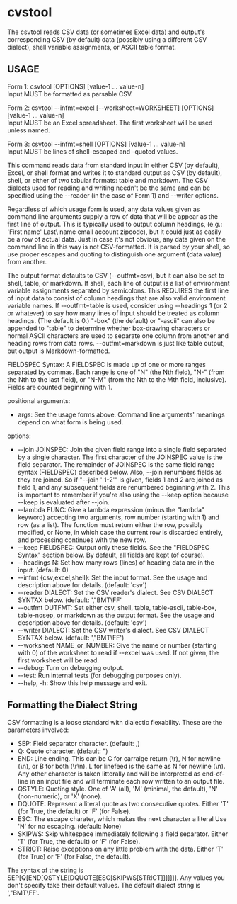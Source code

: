 # cvstool
The csvtool reads CSV data (or sometimes Excel data) and output's corresponding
CSV (by default) data (possibly using a different CSV dialect), shell variable
assignments, or ASCII table format.

## USAGE
Form 1: csvtool [OPTIONS] [value-1 ... value-n]<br>
Input MUST be formatted as parsable CSV.

Form 2: csvtool --infmt=excel [--worksheet=WORKSHEET] [OPTIONS] [value-1 ... value-n]<br>
Input MUST be an Excel spreadsheet. The first worksheet will be used unless named.

Form 3: csvtool --infmt=shell [OPTIONS] [value-1 ... value-n]<br>
Input MUST be lines of shell-escaped and -quoted values.

This command reads data from standard input in either CSV (by default), Excel,
or shell format and writes it to standard output as CSV (by default), shell, or
either of two tabular formats: table and markdown. The CSV dialects used for
reading and writing needn't be the same and can be specified using the
--reader (in the case of Form 1) and --writer options.

Regardless of which usage form is used, any data values given as command
line arguments supply a row of data that will be appear as the first
line of output. This is typically used to output column headings, (e.g.:
'First name' Last\ name email account zipcode), but it could just as
easily be a row of actual data. Just in case it's not obvious, any data
given on the command line in this way is not CSV-formatted. It is parsed
by your shell, so use proper escapes and quoting to distinguish one
argument (data value) from another.

The output format defaults to CSV (--outfmt=csv), but it can also be set to
shell, table, or markdown. If shell, each line of output is a list of
environment variable assignments separated by semicolons. This REQUIRES the
first line of input data to consist of column headings that are also valid
environment variable names. If --outfmt=table is used, consider using
--headings 1 (or 2 or whatever) to say how many lines of input should be
treated as column headings. (The default is 0.) "-box" (the default) or
"-ascii" can also be appended to "table" to determine whether box-drawing
characters or normal ASCII characters are used to separate one column from
another and heading rows from data rows. --outfmt=markdown is just like table
output, but output is Markdown-formatted.

FIELDSPEC Syntax:
A FIELDSPEC is made up of one or more ranges separated by commas. Each
range is one of "N" (the Nth field), "N-" (from the Nth to the last
field), or "N-M" (from the Nth to the Mth field, inclusive). Fields are
counted beginning with 1.

positional arguments:
* args:                 See the usage forms above. Command line arguments' meanings depend on what form
                        is being used.

options:
* --join JOINSPEC:      Join the given field range into a single field separated by a single character.
                        The first character of the JOINSPEC value is the field separator. The remainder
                        of JOINSPEC is the same field range syntax (FIELDSPEC) described below. Also,
                        --join renumbers fields as they are joined. So if "--join ' 1-2'" is given,
                        fields 1 and 2 are joined as field 1, and any subsequent fields are renumbered
                        beginning with 2. This is important to remember if you're also using the --keep
                        option because --keep is evaluated after --join.
* --lambda FUNC:        Give a lambda expression (minus the "lambda" keyword) accepting two arguments,
                        row number (starting with 1) and row (as a list). The function must return
                        either the row, possibly modified, or None, in which case the current row is
                        discarded entirely, and processing continues with the new row.
* --keep FIELDSPEC:     Output only these fields. See the "FIELDSPEC Syntax" section below. By default,
                        all fields are kept (of course).
* --headings N:         Set how many rows (lines) of heading data are in the input. (default: 0)
* --infmt {csv,excel,shell}: Set the input format. See the usage and description above for details.
                        (default: 'csv')
* --reader DIALECT:      Set the CSV reader's dialect. See CSV DIALECT SYNTAX below. (default:
                        ',"BMT\\FF'
* --outfmt OUTFMT:       Set either csv, shell, table, table-ascii, table-box, table-nosep, or markdown
                        as the output format. See the usage and description above for details.
                        (default: 'csv')
* --writer DIALECT:      Set the CSV writer's dialect. See CSV DIALECT SYNTAX below. (default:
                        ',"BMT\\FF')
* --worksheet NAME_or_NUMBER: Give the name or number (starting with 0) of the worksheet to read if --excel
                        was used. If not given, the first worksheet will be read.
* --debug:              Turn on debugging output.
* --test:               Run internal tests (for debugging purposes only).
* --help, -h:           Show this help message and exit.

## Formatting the Dialect String
CSV formatting is a loose standard with dialectic flexability. These are
the parameters involved:

* SEP: Field separator character. (default: ,)
* Q: Quote character. (default: ")
* END: Line ending. This can be C for carraige return (\r), N for
  newline (\n), or B for both (\r\n). L for linefeed is the same
  as N for newline (\n). Any other character is taken litterally
  and will be interpreted as end-of-line in an input file and will
  terminate each row written to an output file.
* QSTYLE: Quoting style. One of 'A' (all), 'M' (minimal, the default),
 'N' (non-numeric), or 'X' (none).
* DQUOTE: Represent a literal quote as two consecutive quotes. Either
  'T' (for True, the default) or 'F' (for False).
* ESC: The escape charater, which makes the next character a literal
  Use 'N' for no escaping. (default: None)
* SKIPWS: Skip whitespace immediately following a field separator. Either
  'T' (for True, the default) or 'F' (for False).
* STRICT: Raise exceptions on any little problem with the data. Either 'T'
  (for True) or 'F' (for False, the default).

The syntax of the string is SEP[Q[END[QSTYLE[DQUOTE[ESC[SKIPWS[STRICT]]]]]]].
Any values you don't specify take their default values. The default dialect
string is ',"BMT\\FF'.

